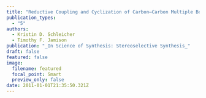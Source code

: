 ```yaml
---
title: "Reductive Coupling and Cyclization of Carbon–Carbon Multiple Bonds"
publication_types:
  - "5"
authors:
  - Kristin D. Schleicher
  - Timothy F. Jamison
publication: "_In Science of Synthesis: Stereoselective Synthesis_"
draft: false
featured: false
image:
  filename: featured
  focal_point: Smart
  preview_only: false
date: 2011-01-01T21:35:50.321Z
---
```


